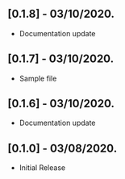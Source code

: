 ## [0.1.8] - 03/10/2020.

* Documentation update

## [0.1.7] - 03/10/2020.

* Sample file

## [0.1.6] - 03/10/2020.

* Documentation update

## [0.1.0] - 03/08/2020.

* Initial Release
